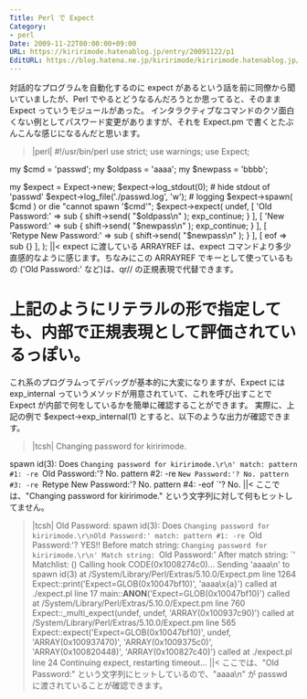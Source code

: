 ```yaml
---
Title: Perl で Expect
Category:
- perl
Date: 2009-11-22T00:00:00+09:00
URL: https://kiririmode.hatenablog.jp/entry/20091122/p1
EditURL: https://blog.hatena.ne.jp/kiririmode/kiririmode.hatenablog.jp/atom/entry/8454420450078212376
---
```



対話的なプログラムを自動化するのに expect があるという話を前に同僚から聞いていましたが、Perl でやるとどうなるんだろうとか思ってると、そのまま Expect っていうモジュールがあった。
インタラクティブなコマンドのクソ面白くない例としてパスワード変更がありますが、それを Expect.pm で書くとたぶんこんな感じになるんだと思います。
>|perl|
#!/usr/bin/perl
use strict;
use warnings;
use Expect;

my $cmd = 'passwd';
my $oldpass = 'aaaa';
my $newpass = 'bbbb';

my $expect = Expect->new;
$expect->log_stdout(0);                 # hide stdout of 'passwd'
$expect->log_file('./passwd.log', 'w'); # logging 
$expect->spawn( $cmd ) or die "cannot spawn '$cmd'";
$expect->expect( 
    undef,
    [ 'Old Password:'        => sub { shift->send( "$oldpass\n" );
                                      exp_continue;
                                } ],
    [ 'New Password:'        => sub { shift->send( "$newpass\n" );
                                      exp_continue;
                                } ],
    [ 'Retype New Password:' => sub { shift->send( "$newpass\n" ); } ],
    [ eof                    => sub {} ],
    );
||<
expect に渡している ARRAYREF は、expect コマンドより多少直感的なように感じます。ちなみにこの ARRAYREF でキーとして使っているもの ('Old Password:' など)は、qr// の正規表現で代替できます。
# 上記のようにリテラルの形で指定しても、内部で正規表現として評価されているっぽい。

これ系のプログラムってデバッグが基本的に大変になりますが、Expect には exp_internal っていうメソッドが用意されていて、これを呼び出すことで Expect が内部で何をしているかを簡単に確認することができます。
実際に、上記の例で $expect->exp_internal(1) とすると、以下のような出力が確認できます。
>|tcsh|
Changing password for kiririmode.

spawn id(3): Does `Changing password for kiririmode.\r\n'
match:
  pattern #1: -re `Old Password:'? No.
  pattern #2: -re `New Password:'? No.
  pattern #3: -re `Retype New Password:'? No.
  pattern #4: -eof `'? No.
||<
ここでは、"Changing password for kiririmode." という文字列に対して何もヒットしてません。

>|tcsh|
Old Password:
spawn id(3): Does `Changing password for kiririmode.\r\nOld Password:'
match:
  pattern #1: -re `Old Password:'? YES!!
    Before match string: `Changing password for kiririmode.\r\n'
    Match string: `Old Password:'
    After match string: `'
    Matchlist: ()
Calling hook CODE(0x1008274c0)...
Sending 'aaaa\n' to spawn id(3)
 at /System/Library/Perl/Extras/5.10.0/Expect.pm line 1264
	Expect::print('Expect=GLOB(0x10047bf10)', 'aaaa\x{a}') called at ./expect.pl line 17
	main::__ANON__('Expect=GLOB(0x10047bf10)') called at /System/Library/Perl/Extras/5.10.0/Expect.pm line 760
	Expect::_multi_expect(undef, undef, 'ARRAY(0x100937c90)') called at /System/Library/Perl/Extras/5.10.0/Expect.pm line 565
	Expect::expect('Expect=GLOB(0x10047bf10)', undef, 'ARRAY(0x100937470)', 'ARRAY(0x1009375c0)', 'ARRAY(0x100820448)', 'ARRAY(0x100827c40)') called at ./expect.pl line 24
Continuing expect, restarting timeout...
||<
ここでは、"Old Password:" という文字列にヒットしているので、"aaaa\n" が passwd に渡されていることが確認できます。
